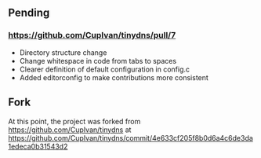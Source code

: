 ## Pending

### https://github.com/CupIvan/tinydns/pull/7

- Directory structure change
- Change whitespace in code from tabs to spaces
- Clearer definition of default configuration in config.c
- Added editorconfig to make contributions more consistent

## Fork

At this point, the project was forked from https://github.com/CupIvan/tinydns at
https://github.com/CupIvan/tinydns/commit/4e633cf205f8b0d6a4c6de3da1edeca0b31543d2
